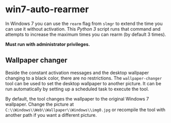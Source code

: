 # win7-auto-rearmer

In Windows 7 you can use the `rearm` flag from `slmgr` to extend the time you can use it without activation. 
This *Python 3* script runs that command and attempts to increase the maximum times you can rearm (by default 3 times).

**Must run with administrator privileges.**

## Wallpaper changer

Beside the constant activation messages and the desktop wallpaper changing to a black color, there are no restrictions. The `wallpaper-changer` tool can be used to set the desktop wallpaper to another picture. It can be run automatically by setting up a scheduled task to execute the tool.

By default, the tool changes the wallpaper to the original Windows 7 wallpaper. Change the picture at `C:\\Windows\\Web\\Wallpaper\\Windows\\img0.jpg` or recompile the tool with another path if you want a different picture.
